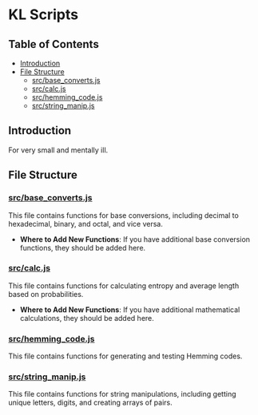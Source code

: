 # KL Scripts

## Table of Contents

- [Introduction](#introduction)
- [File Structure](#file-structure)
  - [src/base_converts.js](#srcbase_convertsjs)
  - [src/calc.js](#srccalcjs)
  - [src/hemming_code.js](#srchemming_codejs)
  - [src/string_manip.js](#srcstring_manipjs)

## Introduction

For very small and mentally ill.

## File Structure

### [src/base_converts.js](https://github.com/Sage-Cat/kl_scripts/blob/main/src/base_converts.js)

This file contains functions for base conversions, including decimal to hexadecimal, binary, and octal, and vice versa.

- **Where to Add New Functions**: If you have additional base conversion functions, they should be added here.

### [src/calc.js](https://github.com/Sage-Cat/kl_scripts/blob/main/src/calc.js)

This file contains functions for calculating entropy and average length based on probabilities.

- **Where to Add New Functions**: If you have additional mathematical calculations, they should be added here.

### [src/hemming_code.js](https://github.com/Sage-Cat/kl_scripts/blob/main/src/hemming_code.js)

This file contains functions for generating and testing Hemming codes.

### [src/string_manip.js](https://github.com/Sage-Cat/kl_scripts/blob/main/src/string_manip.js)

This file contains functions for string manipulations, including getting unique letters, digits, and creating arrays of pairs.

